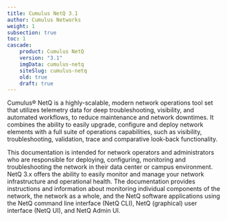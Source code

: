```yaml
---
title: Cumulus NetQ 3.1
author: Cumulus Networks
weight: 1
subsection: true
toc: 1
cascade:
    product: Cumulus NetQ
    version: "3.1"
    imgData: cumulus-netq
    siteSlug: cumulus-netq
    old: true
    draft: true
---
```

Cumulus® NetQ is a highly-scalable, modern network operations tool set that utilizes telemetry data for deep troubleshooting, visibility, and automated workflows, to reduce maintenance and network downtimes. It combines the ability to easily upgrade, configure and deploy network elements with a full suite of operations capabilities, such as visibility, troubleshooting, validation, trace and comparative look-back functionality.

This documentation is intended for network operators and administrators who are responsible for deploying, configuring, monitoring and troubleshooting the network in their data center or campus environment. NetQ 3.x offers the ability to easily monitor and manage your network infrastructure and operational health. The documentation provides instructions and information about monitoring individual components of the network, the network as a whole, and the NetQ software applications using the NetQ command line interface (NetQ CLI), NetQ (graphical) user interface (NetQ UI), and NetQ Admin UI.

